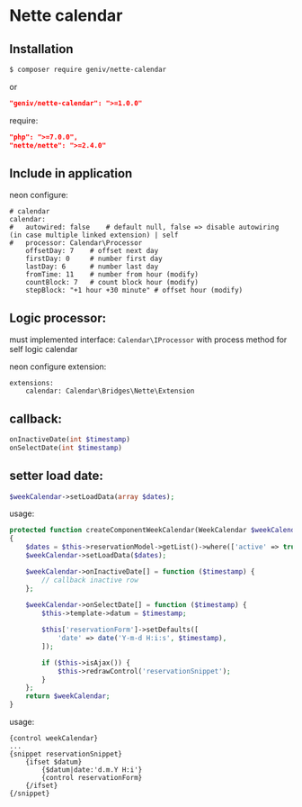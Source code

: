 Nette calendar
==============

Installation
------------
```sh
$ composer require geniv/nette-calendar
```
or
```json
"geniv/nette-calendar": ">=1.0.0"
```

require:
```json
"php": ">=7.0.0",
"nette/nette": ">=2.4.0"
```

Include in application
----------------------
neon configure:
```neon
# calendar
calendar:
#   autowired: false    # default null, false => disable autowiring (in case multiple linked extension) | self
#   processor: Calendar\Processor
    offsetDay: 7    # offset next day
    firstDay: 0     # number first day
    lastDay: 6      # number last day
    fromTime: 11    # number from hour (modify)
    countBlock: 7   # count block hour (modify)
    stepBlock: "+1 hour +30 minute" # offset hour (modify)
```

Logic processor:
----------------
must implemented interface: `Calendar\IProcessor` with process method for self logic calendar

neon configure extension:
```neon
extensions:
    calendar: Calendar\Bridges\Nette\Extension
```

callback:
---------
```php
onInactiveDate(int $timestamp)
onSelectDate(int $timestamp)
```

setter load date:
-------------------
```php
$weekCalendar->setLoadData(array $dates);
```

usage:
```php
protected function createComponentWeekCalendar(WeekCalendar $weekCalendar): WeekCalendar
{
    $dates = $this->reservationModel->getList()->where(['active' => true])->fetchPairs('id', 'date');
    $weekCalendar->setLoadData($dates);

    $weekCalendar->onInactiveDate[] = function ($timestamp) {
        // callback inactive row
    };
    
    $weekCalendar->onSelectDate[] = function ($timestamp) {
        $this->template->datum = $timestamp;

        $this['reservationForm']->setDefaults([
            'date' => date('Y-m-d H:i:s', $timestamp),
        ]);

        if ($this->isAjax()) {
            $this->redrawControl('reservationSnippet');
        }
    };
    return $weekCalendar;
}
```

usage:
```latte
{control weekCalendar}
...
{snippet reservationSnippet}
    {ifset $datum}
        {$datum|date:'d.m.Y H:i'}
        {control reservationForm}
    {/ifset}
{/snippet}
```

